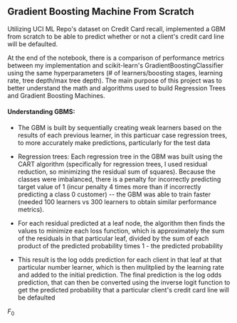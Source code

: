 ## Gradient Boosting Machine From Scratch

Utilizing UCI ML Repo's dataset on Credit Card recall, implemented a GBM from scratch to be able to predict whether or not a client's credit card line will be defaulted. 

At the end of the notebook, there is a comparison of performance metrics between my implementation and scikit-learn's GradientBoostingClassifier using the same hyperparameters (# of learners/boosting stages, learning rate, tree depth/max tree depth). The main purpose of this project was to better understand the math and algorithms used to build Regression Trees and Gradient Boosting Machines.

#### Understanding GBMS:

- The GBM is built by sequentially creating weak learners based on the results of each previous learner, in this particuar case regression trees, to more accurately make predictions, particularly for the test data

- Regression trees: Each regression tree in the GBM was built using the CART algorithm (specifically for regression trees, I used residual reduction, so minimizing the residual sum of squares). Because the classes were imbalanced, there is a penalty for incorrectly predicting target value of 1 (incur penalty 4 times more than if incorrectly predicting a class 0 customer) -- the GBM was able to train faster (needed 100 learners vs 300 learners to obtain similar performance metrics).

- For each residual predicted at a leaf node, the algorithm then finds the values to minimize each loss function, which is approximately the sum of the residuals in that particular leaf, divided by the sum of each product of the predicted probability times 1 - the predicted probability

- This result is the log odds prediction for each client in that leaf at that particular number learner, which is then mulitplied by the learning rate and added to the initial prediction. The final prediction is the log odds prediction, that can then be converted using the inverse logit function to get the predicted probability that a particular client's credit card line will be defaulted

$F_{0}$


